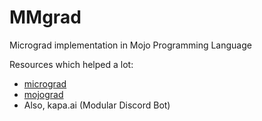 # MMgrad

Micrograd implementation in Mojo Programming Language

Resources which helped a lot:

- [micrograd](https://github.com/karpathy/micrograd)
- [mojograd](https://github.com/automata/mojograd)
- Also, kapa.ai (Modular Discord Bot)
